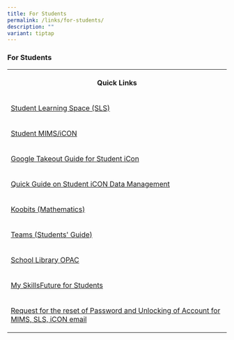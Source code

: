 ```yaml
---
title: For Students
permalink: /links/for-students/
description: ""
variant: tiptap
---
```

<h3><strong>For Students</strong></h3>
<table style="minWidth: 25px">
<colgroup>
<col>
</colgroup>
<tbody>
<tr>
<th rowspan="1" colspan="1">
<p>Quick Links</p>
</th>
</tr>
<tr>
<td rowspan="1" colspan="1">
<p><a href="https://vle.learning.moe.edu.sg/login" rel="noopener noreferrer nofollow" target="_blank">Student Learning Space (SLS)</a>
</p>
</td>
</tr>
<tr>
<td rowspan="1" colspan="1">
<p><a href="https://workspace.google.com/dashboard" rel="noopener noreferrer nofollow" target="_blank">Student MIMS/iCON</a>
</p>
</td>
</tr>
<tr>
<td rowspan="1" colspan="1">
<p><a href="/files/google%20takeout%20guide%20for%20student%20icon.pdf" rel="noopener noreferrer nofollow" target="_blank">Google Takeout Guide for Student iCon</a>
</p>
</td>
</tr>
<tr>
<td rowspan="1" colspan="1">
<p><a href="/files/For_Student__Quick_Guide_on_Student_iCON_Data_Management.pdf" rel="noopener noreferrer nofollow" target="_blank">Quick Guide on Student iCON Data Management</a>
</p>
</td>
</tr>
<tr>
<td rowspan="1" colspan="1">
<p><a href="https://member.koobits.com/?utm_source=web_nav&amp;utm_medium=btn&amp;utm_campaign=k21web&amp;utm_content=login" rel="noopener noreferrer nofollow" target="_blank">Koobits (Mathematics)</a>
</p>
</td>
</tr>
<tr>
<td rowspan="1" colspan="1">
<p><a href="/files/Student_Guide_V2_Vetted.pdf" rel="noopener nofollow" target="_blank">Teams (Students' Guide)</a>
</p>
</td>
</tr>
<tr>
<td rowspan="1" colspan="1">
<p><a href="https://schoolibrary.moe.edu.sg/alexandrapri/cgi-bin/spydus.exe/MSGTRN/WPAC/HOME" rel="noopener noreferrer nofollow" target="_blank">School Library OPAC</a>
</p>
</td>
</tr>
<tr>
<td rowspan="1" colspan="1">
<p><a href="https://www.myskillsfuture.gov.sg/content/student/en/primary/about/myskillsfuture-for-students.html" rel="noopener noreferrer nofollow" target="_blank">My SkillsFuture for Students</a>
</p>
</td>
</tr>
<tr>
<td rowspan="1" colspan="1">
<p><a href="https://form.gov.sg/6792fd4722b4893677acf7eb" rel="noopener nofollow" target="_blank">Request for the reset of Password and Unlocking of Account for MIMS, SLS, iCON email</a>
</p>
</td>
</tr>
</tbody>
</table>
<p></p>